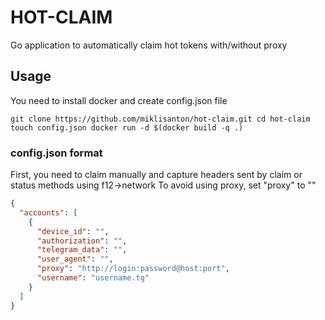 # HOT-CLAIM
Go application to automatically claim hot tokens with/without proxy
## Usage
You need to install docker and create config.json file

`
git clone https://github.com/miklisanton/hot-claim.git
cd hot-claim
touch config.json
docker run -d $(docker build -q .)
`
### config.json format
First, you need to claim manually and capture headers sent by claim or status methods using f12->network
To avoid using proxy, set "proxy" to ""

```json
{
  "accounts": [
    {
      "device_id": "",
      "authorization": "",
      "telegram_data": "",
      "user_agent": "",
      "proxy": "http://login:password@host:port",
      "username": "username.tg"
    }
  ]
}
```